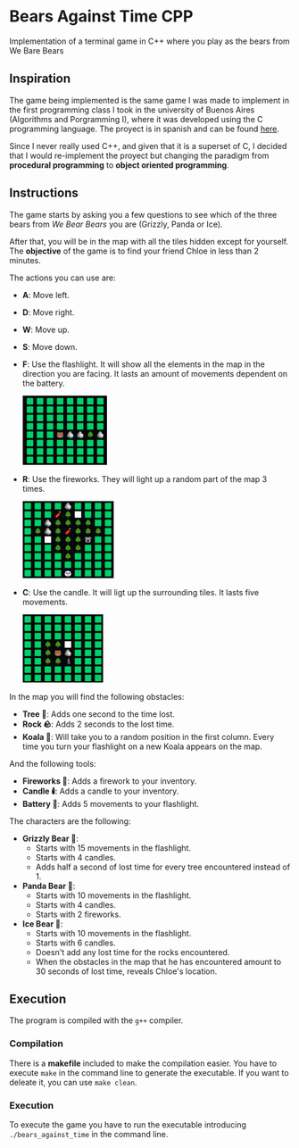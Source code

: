 # Bears Against Time CPP

Implementation of a terminal game in C++ where you play as the bears from We Bare Bears

## Inspiration

The game being implemented is the same game I was made to implement in the first programming class I took in the university of Buenos Aires (Algorithms and Porgramming I), where it was developed using the C programming language. The proyect is in spanish and can be found [here](https://github.com/RafaB15/Algoritmos-1-TP2-Osos-contra-reloj).

Since I never really used C++, and given that it is a superset of C, I decided that I would re-implement the proyect but changing the paradigm from **procedural programming** to **object oriented programming**.

## Instructions

The game starts by asking you a few questions to see which of the three bears from *We Bear Bears* you are (Grizzly, Panda or Ice). 

After that, you will be in the map with all the tiles hidden except for yourself. The **objective** of the game is to find your friend Chloe in less than 2 minutes. 

The actions you can use are:

- **A**: Move left.
- **D**: Move right.
- **W**: Move up.
- **S**: Move down.
- **F**: Use the flashlight. It will show all the elements in the map in the direction you are facing. It lasts an amount of movements dependent on the battery.

    ![Flashlight in action](readme_img/flashlight.png)
- **R**: Use the fireworks. They will light up a random part of the map 3 times.

    ![Flashlight in action](readme_img/fireworks.png)

- **C**: Use the candle. It will ligt up the surrounding tiles. It lasts five movements.

    ![Flashlight in action](readme_img/candle.png)


In the map you will find the following obstacles:

- **Tree 🌳**: Adds one second to the time lost.
- **Rock 🪨**: Adds 2 seconds to the lost time.
- **Koala 🐨**: Will take you to a random position in the first column. Every time you turn your flashlight on a new Koala appears on the map.

And the following tools:

- **Fireworks 🧨**: Adds a firework to your inventory.
- **Candle 🕯️**: Adds a candle to your inventory.
- **Battery 🔋**: Adds 5 movements to your flashlight.

The characters are the following:

- **Grizzly Bear 🐻**: 
    - Starts with 15 movements in the flashlight.
    - Starts with 4 candles.
    - Adds half a second of lost time for every tree encountered instead of 1.
- **Panda Bear 🐼**:
    - Starts with 10 movements in the flashlight.
    - Starts with 4 candles.
    - Starts with 2 fireworks.
- **Ice Bear 🧊**:
    - Starts with 10 movements in the flashlight.
    - Starts with 6 candles.
    - Doesn't add any lost time for the rocks encountered.
    - When the obstacles in the map that he has encountered amount to 30 seconds of lost time, reveals Chloe's location.

## Execution

The program is compiled with the `g++` compiler. 

### Compilation

There is a **makefile** included to make the compilation easier. You have to execute `make` in the command line to generate the executable. If you want to deleate it, you can use `make clean`.

### Execution

To execute the game you have to run the executable introducing `./bears_against_time` in the command line.